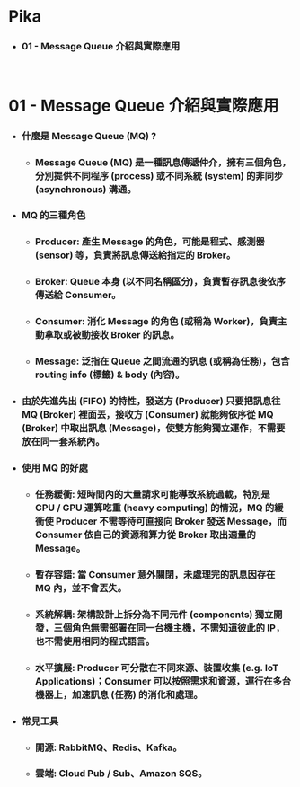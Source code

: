 Pika
=====
* ### 01 - Message Queue 介紹與實際應用
<br />

01 - Message Queue 介紹與實際應用
=====
* ### 什麼是 Message Queue (MQ) ?
    * ### Message Queue (MQ) 是一種訊息傳遞仲介，擁有三個角色，分別提供不同程序 (process) 或不同系統 (system) 的非同步 (asynchronous) 溝通。
* ### MQ 的三種角色
    * ### Producer: 產生 Message 的角色，可能是程式、感測器 (sensor) 等，負責將訊息傳送給指定的 Broker。
    * ### Broker:  Queue 本身 (以不同名稱區分)，負責暫存訊息後依序傳送給 Consumer。
    * ### Consumer: 消化 Message 的角色 (或稱為 Worker)，負責主動拿取或被動接收 Broker 的訊息。
    * ### Message: 泛指在 Queue 之間流通的訊息 (或稱為任務)，包含 routing info (標籤) & body (內容)。
* ### 由於先進先出 (FIFO) 的特性，發送方 (Producer) 只要把訊息往 MQ (Broker) 裡面丟，接收方 (Consumer) 就能夠依序從 MQ (Broker) 中取出訊息 (Message)，使雙方能夠獨立運作，不需要放在同一套系統內。
* ### 使用 MQ 的好處
    * ### 任務緩衝: 短時間內的大量請求可能導致系統過載，特別是 CPU / GPU 運算吃重 (heavy computing) 的情況，MQ 的緩衝使 Producer 不需等待可直接向 Broker 發送 Message，而 Consumer 依自己的資源和算力從 Broker 取出適量的 Message。
    * ### 暫存容錯: 當 Consumer 意外關閉，未處理完的訊息因存在 MQ 內，並不會丟失。
    * ### 系統解耦: 架構設計上拆分為不同元件 (components) 獨立開發，三個角色無需部署在同一台機主機，不需知道彼此的 IP，也不需使用相同的程式語言。
    * ### 水平擴展: Producer 可分散在不同來源、裝置收集 (e.g. IoT Applications)；Consumer 可以按照需求和資源，運行在多台機器上，加速訊息 (任務) 的消化和處理。
* ### 常見工具
    * ### 開源: RabbitMQ、Redis、Kafka。
    * ### 雲端: Cloud Pub / Sub、Amazon SQS。
<br />
